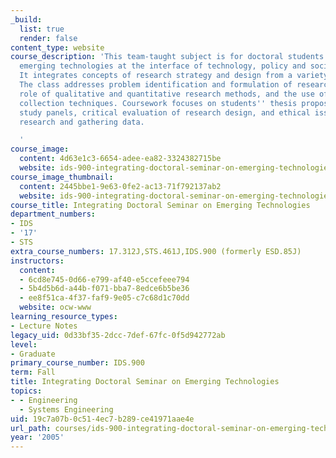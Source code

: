 ```yaml
---
_build:
  list: true
  render: false
content_type: website
course_description: 'This team-taught subject is for doctoral students working on
  emerging technologies at the interface of technology, policy and societal issues.
  It integrates concepts of research strategy and design from a variety of disciplines.
  The class addresses problem identification and formulation of research topics, the
  role of qualitative and quantitative research methods, and the use of various data
  collection techniques. Coursework focuses on students'' thesis proposals, faculty-student
  study panels, critical evaluation of research design, and ethical issues in conducting
  research and gathering data.

  '
course_image:
  content: 4d63e1c3-6654-adee-ea82-3324382715be
  website: ids-900-integrating-doctoral-seminar-on-emerging-technologies-fall-2005
course_image_thumbnail:
  content: 2445bbe1-9e63-0fe2-ac13-71f792137ab2
  website: ids-900-integrating-doctoral-seminar-on-emerging-technologies-fall-2005
course_title: Integrating Doctoral Seminar on Emerging Technologies
department_numbers:
- IDS
- '17'
- STS
extra_course_numbers: 17.312J,STS.461J,IDS.900 (formerly ESD.85J)
instructors:
  content:
  - 6cd8e745-0d66-e799-af40-e5ccefeee794
  - 5b4d5b6d-a44b-f071-bba7-8edce6b5be36
  - ee8f51ca-4f37-faf9-9e05-c7c68d1c70dd
  website: ocw-www
learning_resource_types:
- Lecture Notes
legacy_uid: 0d33bf35-2dcc-7def-67fc-0f5d942772ab
level:
- Graduate
primary_course_number: IDS.900
term: Fall
title: Integrating Doctoral Seminar on Emerging Technologies
topics:
- - Engineering
  - Systems Engineering
uid: 19c7a07b-0c51-4ec7-b289-ce41971aae4e
url_path: courses/ids-900-integrating-doctoral-seminar-on-emerging-technologies-fall-2005
year: '2005'
---
```

